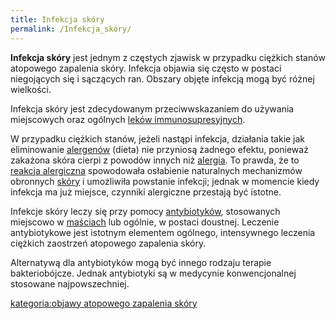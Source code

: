```yaml
---
title: Infekcja skóry
permalink: /Infekcja_skóry/
---
```


**Infekcja skóry** jest jednym z częstych zjawisk w przypadku ciężkich stanów atopowego zapalenia skóry. Infekcja objawia się często w postaci niegojących się i sączących ran. Obszary objęte infekcją mogą być różnej wielkości.

Infekcja skóry jest zdecydowanym przeciwwskazaniem do używania miejscowych oraz ogólnych [leków immunosupresyjnych](/Leki_immunosupresyjne "wikilink").

W przypadku ciężkich stanów, jeżeli nastąpi infekcja, działania takie jak eliminowanie [alergenów](/alergen "wikilink") (dieta) nie przyniosą żadnego efektu, ponieważ zakażona skóra cierpi z powodów innych niż [alergia](/alergia "wikilink"). To prawda, że to [reakcja alergiczna](/reakcja_alergiczna "wikilink") spowodowała osłabienie naturalnych mechanizmów obronnych [skóry](/skóra "wikilink") i umożliwiła powstanie infekcji; jednak w momencie kiedy infekcja ma już miejsce, czynniki alergiczne przestają być istotne.

Infekcje skóry leczy się przy pomocy [antybiotyków](/antybiotyki "wikilink"), stosowanych miejscowo w [maściach](/Maść "wikilink") lub ogólnie, w postaci doustnej. Leczenie antybiotykowe jest istotnym elementem ogólnego, intensywnego leczenia ciężkich zaostrzeń atopowego zapalenia skóry.

Alternatywą dla antybiotyków mogą być innego rodzaju terapie bakteriobójcze. Jednak antybiotyki są w medycynie konwencjonalnej stosowane najpowszechniej.

[kategoria:objawy atopowego zapalenia skóry](/kategoria:objawy_atopowego_zapalenia_skóry "wikilink")